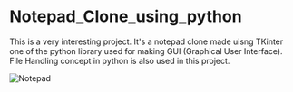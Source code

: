 # Notepad_Clone_using_python
This is a very interesting project. It's a notepad clone made uisng TKinter one of the python library used for making GUI (Graphical User Interface). File Handling concept in python is also used in this project.

![Notepad](https://github.com/samagra44/Notepad_Clone_using_python/assets/77968722/617da1c2-5543-4fa4-9eca-a7c6a666fb54)
